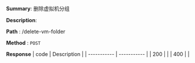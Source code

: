 **Summary**: 删除虚拟机分组

**Description**:

**Path** : /delete-vm-folder

**Method** : `POST`

**Response**
| code      | Description |
| ----------- | ----------- |
|  200   |       |
|  400   |       |

